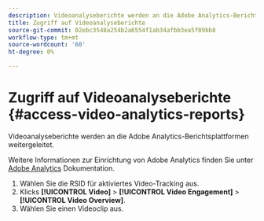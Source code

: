 ```yaml
---
description: Videoanalyseberichte werden an die Adobe Analytics-Berichtsplattformen weitergeleitet.
title: Zugriff auf Videoanalyseberichte
source-git-commit: 02ebc3548a254b2a6554f1ab34afbb3ea5f09bb8
workflow-type: tm+mt
source-wordcount: '60'
ht-degree: 0%

---
```


# Zugriff auf Videoanalyseberichte {#access-video-analytics-reports}

Videoanalyseberichte werden an die Adobe Analytics-Berichtsplattformen weitergeleitet.

Weitere Informationen zur Einrichtung von Adobe Analytics finden Sie unter [Adobe Analytics](https://microsite.omniture.com/t2/help/en_US/reference/) Dokumentation.
1. Wählen Sie die RSID für aktiviertes Video-Tracking aus.
1. Klicks **[!UICONTROL Video]** > **[!UICONTROL Video Engagement]** > **[!UICONTROL Video Overview]**.
1. Wählen Sie einen Videoclip aus.
